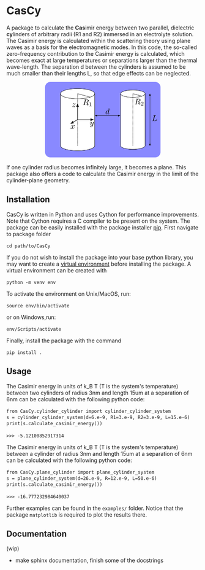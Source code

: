 # CasCy
A package to calculate the **Cas**imir energy between two parallel, dielectric **cy**linders of arbitrary radii (R1 and R2) immersed in an electrolyte solution.
The Casimir energy is calculated within the scattering theory using plane waves as a basis for the electromagnetic modes.
In this code, the so-called zero-frequency contribution to the Casimir energy is calculated, which becomes exact at large temperatures or
separations larger than the thermal wave-length.
The separation d between the cylinders is assumed to be much smaller than their lengths L, so that edge effects can be neglected.


<p align="center">
  <img src="images/geometry.svg" height="60%" width="60%" >
</p>

If one cylinder radius becomes infinitely large, it becomes a plane. This package also offers a code to calculate the Casimir energy in the limit of the cylinder-plane geometry.

## Installation

CasCy is written in Python and uses Cython for performance improvements. Note that Cython requires a C compiler to be present on the system.
The package can be easily installed with the package installer [pip](https://pypi.org/project/pip/). First navigate to package folder
```
cd path/to/CasCy
```
If you do not wish to install the package into your base python library, you may want to create a [virtual environment](https://docs.python.org/3/tutorial/venv.html) before installing the package. A virtual environment can be created with
```
python -m venv env
```
To activate the environment on Unix/MacOS, run:
```
source env/bin/activate
```
or on Windows,run:
```
env/Scripts/activate
```

Finally, install the package with the command
```
pip install .
```

## Usage

The Casimir energy in units of k_B T (T is the system's temperature) between two cylinders of radius 3nm and length 15um at a separation of 6nm can be calculated with the following python code:

```
from CasCy.cylinder_cylinder import cylinder_cylinder_system
s = cylinder_cylinder_system(d=6.e-9, R1=3.e-9, R2=3.e-9, L=15.e-6)
print(s.calculate_casimir_energy())

>>> -5.12100852917314
```

The Casimir energy in units of k_B T (T is the system's temperature) between a cylinder of radius 3nm and length 15um at a separation of 6nm can be calculated with the following python code:

```
from CasCy.plane_cylinder import plane_cylinder_system
s = plane_cylinder_system(d=26.e-9, R=12.e-9, L=50.e-6)
print(s.calculate_casimir_energy())

>>> -16.777232984640037
```
Further examples can be found in the `examples/` folder. Notice that the package `matplotlib` is required to plot the results there.

## Documentation

(wip)
* make sphinx documentation, finish some of the docstrings

